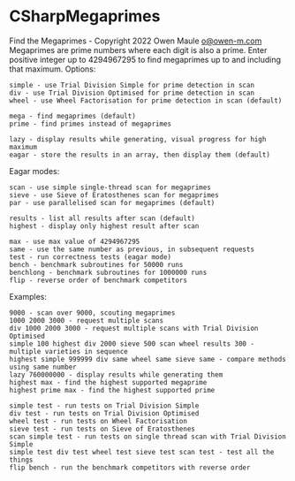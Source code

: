 # CSharpMegaprimes
Find the Megaprimes - Copyright 2022 Owen Maule <o@owen-m.com>
Megaprimes are prime numbers where each digit is also a prime.
Enter positive integer up to 4294967295 to find megaprimes up to and including that maximum.
Options:

    simple - use Trial Division Simple for prime detection in scan
    div - use Trial Division Optimised for prime detection in scan
    wheel - use Wheel Factorisation for prime detection in scan (default)

    mega - find megaprimes (default)
    prime - find primes instead of megaprimes

    lazy - display results while generating, visual progress for high maximum
    eagar - store the results in an array, then display them (default)

Eagar modes:

    scan - use simple single-thread scan for megaprimes
    sieve - use Sieve of Eratosthenes scan for megaprimes
    par - use parallelised scan for megaprimes (default)

    results - list all results after scan (default)
    highest - display only highest result after scan

    max - use max value of 4294967295
    same - use the same number as previous, in subsequent requests
    test - run correctness tests (eagar mode)
    bench - benchmark subroutines for 50000 runs
    benchlong - benchmark subroutines for 1000000 runs
    flip - reverse order of benchmark competitors

Examples:

    9000 - scan over 9000, scouting megaprimes
    1000 2000 3000 - request multiple scans
    div 1000 2000 3000 - request multiple scans with Trial Division Optimised
    simple 100 highest div 2000 sieve 500 scan wheel results 300 - multiple varieties in sequence
    highest simple 999999 div same wheel same sieve same - compare methods using same number
    lazy 760000000 - display results while generating them
    highest max - find the highest supported megaprime
    highest prime max - find the highest supported prime

    simple test - run tests on Trial Division Simple
    div test - run tests on Trial Division Optimised
    wheel test - run tests on Wheel Factorisation
    sieve test - run tests on Sieve of Eratosthenes
    scan simple test - run tests on single thread scan with Trial Division Simple
    simple test div test wheel test sieve test scan test - test all the things
    flip bench - run the benchmark competitors with reverse order
